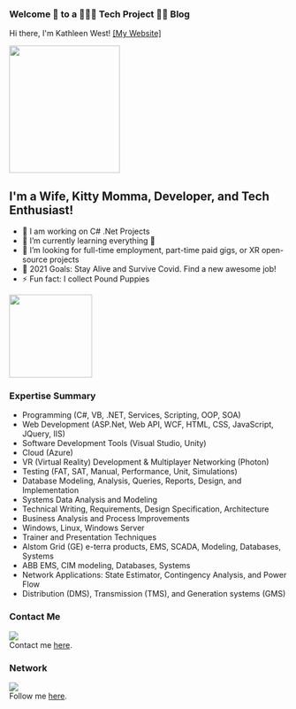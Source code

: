 ### Welcome 👋 to a 👩🏼‍💻 Tech Project 🙆🏼 Blog 

Hi there, I'm Kathleen West! [[My Website]](https://portfolio.katiegirl.net)

<img src="https://www.katiegirl.net/images/GitHubHeadShot.jpg" width="200" height="230">

## I'm a Wife, Kitty Momma, Developer, and Tech Enthusiast!

- 🔭 I am working on C# .Net Projects
- 🌱 I’m currently learning everything 🤣
- 👯 I’m looking for full-time employment, part-time paid gigs, or XR open-source projects
- 🥅 2021 Goals: Stay Alive and Survive Covid. Find a new awesome job!
- ⚡ Fun fact: I collect Pound Puppies 

<img src="https://www.katiegirl.net/images/social/poundpuppies.jpg" width="150" height="150">

### Expertise Summary

<ul>
  <li>Programming (C#, VB, .NET, Services, Scripting, OOP, SOA)</li>
<li>Web Development (ASP.Net, Web API, WCF, HTML, CSS, JavaScript, JQuery, IIS)</li>
<li>Software Development Tools (Visual Studio, Unity)</li>
<li>Cloud (Azure)</li>
<li>VR (Virtual Reality) Development & Multiplayer Networking (Photon)</li>
<li>Testing (FAT, SAT, Manual, Performance, Unit, Simulations)</li>
<li>Database Modeling, Analysis, Queries, Reports, Design, and Implementation</li>
<li>Systems Data Analysis and Modeling</li>
<li>Technical Writing, Requirements, Design Specification, Architecture</li>
<li>Business Analysis and Process Improvements</li>
<li>Windows, Linux, Windows Server</li>
<li>Trainer and Presentation Techniques</li>
<li>Alstom Grid (GE) e-terra products, EMS, SCADA, Modeling, Databases, Systems</li>
<li>ABB EMS, CIM modeling, Databases, Systems</li>
<li>Network Applications: State Estimator, Contingency Analysis, and Power Flow</li>
<li>Distribution (DMS), Transmission (TMS), and Generation systems (GMS)</li>
</ul>

### Contact Me
<img src="https://i2.wp.com/portfolio.katiegirl.net/wp-content/uploads/2017/11/mailontheway.jpg?resize=200%2C181"><br> 
Contact me <a href="https://portfolio.katiegirl.net/2017/11/07/how-to-contact-me/">here</a>. 

### Network

<img src="https://i1.wp.com/portfolio.katiegirl.net/wp-content/uploads/2019/02/linkedin.jpg?resize=150%2C150&ssl=1"><br> 
Follow me <a href="https://www.linkedin.com/in/kathleenewest/">here</a>.






